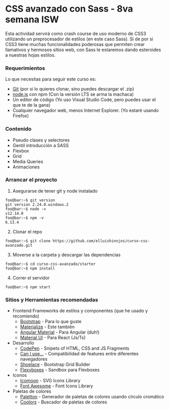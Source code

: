 # CSS avanzado con Sass - 8va semana ISW
Esta actividad servirá como crash course de uso moderno de CSS3 utilizando un preprocesador de estilos (en este caso Sass). Si de por si CSS3 tiene muchas funcionalidades poderosas que permiten crear llamativos y hermosos sitios web, con Sass le estaremos dando esteroides a nuestras hojas estilos. 

### Requerimientos
Lo que necesitas para seguir este curso es:
- [Git](https://git-scm.com/downloads) (por si lo quieres clonar, sino puedes descargar el .zip)
- [node.js](https://nodejs.org/es/) con npm (Con la versión LTS se arma la machaca)
- Un editor de código (Yo uso Visual Studio Code, pero puedes usar el que te de la gana)
- Cualquier navegador web, menos Internet Explorer. (Yo estaré usando Firefox)

### Contenido
- Pseudo clases y selectores
- Gentil introducción a SASS
- Flexbox
- Grid
- Media Queries
- Animaciones

### Arrancar el proyecto
1. Asegurarse de tener git y node instalado
```console
foo@bar:~$ git version
git version 2.24.0.windows.2
foo@bar:~$ node -v
v12.14.0
foo@bar:~$ npm -v
6.13.4
```
2. Clonar el repo
```console
foo@bar:~$ git clone https://github.com/elluishinojos/curso-css-avanzado.git
```
3. Moverse a la carpeta y descargar las dependencias
```console
foo@bar:~$ cd curso-css-avanzado/starter
foo@bar:~$ npm install
```
4. Correr el servidor
```console
foo@bar:~$ npm start
```

### Sitios y Herramientas recomendadas
- Frontend Frameworks de estilos y componentes (que he usado y recomiendo)
  - [Bootstrap](https://getbootstrap.com/) - Para lo que guste
  - [Materialize](https://materializecss.com/) - Este también
  - [Angular Material](https://material.angular.io/) - Para Angular (duh!)
  - [Material UI](https://material-ui.com/) - Para React (Js/Ts)
- Desarrollo
  - [CodePen](https://codepen.io/) - Snipets of HTML, CSS and JS Fragments
  - [Can I use...](https://caniuse.com/) - Compatibilidad de features entre diferentes navegadores
  - [Shoelace](http://shoelace.io/) - Bootstrap Grid Builder
  - [Flexyboxes](https://the-echoplex.net/flexyboxes/) - Sandbox para Flexboxes
- Iconos
  - [Icomoon](https://icomoon.io/) - SVG Icons Library
  - [Font Awesome](https://fontawesome.com/) - Font Icons Library
- Paletas de colores
  - [Paletton](https://paletton.com/) - Generador de paletas de colores usando círculo cromático
  - [Coolors](https://coolors.co/) - Buscador de paletas de colores
